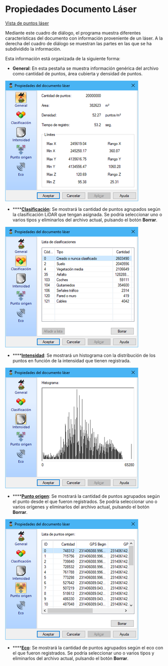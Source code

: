 # Propiedades Documento Láser

[Vista de puntos láser](../../fichas-de-herramientas/ficha-de-herramientas-archivos-lidar/vista-de-puntos-laser.md)

Mediante este cuadro de diálogo, el programa muestra diferentes características del documento con información proveniente de un láser. A la derecha del cuadro de diálogo se muestran las partes en las que se ha subdividido la información.

Esta información está organizada de la siguiente forma:

* **General**: En esta pestaña se muestra información genérica del archivo como cantidad de puntos, área cubierta y densidad de puntos.

![Propiedades del documento l&#xE1;ser. Ficha General](../../../.gitbook/assets/image%20%288%29.png)

* \*\*\*\*[**Clasificación**](../segun-clasificacion-lidar/): Se mostrará la cantidad de puntos agrupados según la clasificación LiDAR que tengan asignada. Se podría seleccionar uno o varios tipos y eliminarlos del archivo actual, pulsando el botón **Borrar**.

![Propiedades del documento l&#xE1;ser. Ficha Clasificaci&#xF3;n](../../../.gitbook/assets/image%20%289%29.png)

* \*\*\*\*[**Intensidad**](../segun-intensidad/): Se mostrará un histograma con la distribución de los puntos en función de la intensidad que tienen registrada.

![Propiedades del documento l&#xE1;ser. Ficha Intensidad](../../../.gitbook/assets/image%20%286%29.png)

* \*\*\*\*[**Punto origen**](../segun-punto-de-registro/): Se mostrará la cantidad de puntos agrupados según el punto desde el que fueron registrados. Se podría seleccionar uno o varios orígenes y eliminarlos del archivo actual, pulsando el botón **Borrar**.

![Propiedades del documento l&#xE1;ser. Ficha Punto Origen](../../../.gitbook/assets/image%20%2810%29.png)

* \*\*\*\*[**Eco**](../segun-eco-lidar/): Se mostrará la cantidad de puntos agrupados según el eco con el que fueron registrados. Se podría seleccionar uno o varios tipos y eliminarlos del archivo actual, pulsando el botón **Borrar**.

